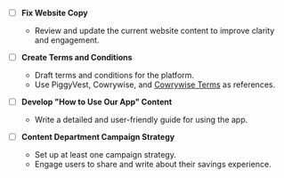 - [ ] **Fix Website Copy**  
  - Review and update the current website content to improve clarity and engagement.

- [ ] **Create Terms and Conditions**  
  - Draft terms and conditions for the platform.  
  - Use PiggyVest, Cowrywise, and [Cowrywise Terms](https://cowrywise.com/terms) as references.

- [ ] **Develop "How to Use Our App" Content**  
  - Write a detailed and user-friendly guide for using the app.

- [ ] **Content Department Campaign Strategy**  
  - Set up at least one campaign strategy.  
  - Engage users to share and write about their savings experience.
